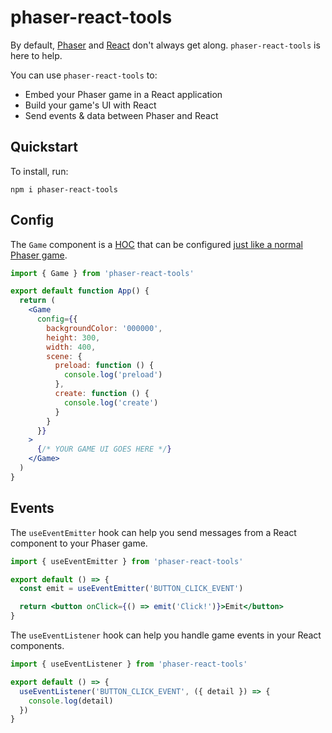 # phaser-react-tools

By default, [Phaser][1] and [React][2] don't always get along. `phaser-react-tools` is here to help.

You can use `phaser-react-tools` to:

- Embed your Phaser game in a React application
- Build your game's UI with React
- Send events & data between Phaser and React

## Quickstart

To install, run:

`npm i phaser-react-tools`

## Config

The `Game` component is a [HOC][3] that can be configured [just like a normal Phaser game][4].

```jsx
import { Game } from 'phaser-react-tools'

export default function App() {
  return (
    <Game
      config={{
        backgroundColor: '000000',
        height: 300,
        width: 400,
        scene: {
          preload: function () {
            console.log('preload')
          },
          create: function () {
            console.log('create')
          }
        }
      }}
    >
      {/* YOUR GAME UI GOES HERE */}
    </Game>
  )
}
```

## Events

The `useEventEmitter` hook can help you send messages from a React component to your Phaser game.

```jsx
import { useEventEmitter } from 'phaser-react-tools'

export default () => {
  const emit = useEventEmitter('BUTTON_CLICK_EVENT')

  return <button onClick={() => emit('Click!')}>Emit</button>
}
```

The `useEventListener` hook can help you handle game events in your React components.

```jsx
import { useEventListener } from 'phaser-react-tools'

export default () => {
  useEventListener('BUTTON_CLICK_EVENT', ({ detail }) => {
    console.log(detail)
  })
}
```

[1]: https://www.npmjs.com/package/phaser 'Phaser package'
[2]: https://www.npmjs.com/package/react 'React package'
[3]: https://reactjs.org/docs/higher-order-components.html 'Higher-order component'
[4]: https://photonstorm.github.io/phaser3-docs/Phaser.Types.Core.html#.GameConfig 'Phaser config docs'
